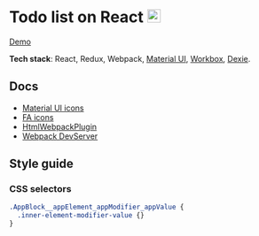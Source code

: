 # Todo list on React <img src="https://bzaitsev.github.io/reactjs-todo-list/favicon.ico" height="24">

[Demo](https://bzaitsev.github.io/reactjs-todo-list/)

**Tech stack**: React, Redux, Webpack, [Material UI], [Workbox], [Dexie].

## Docs
- [Material UI icons](https://v4.mui.com/components/material-icons/)
- [FA icons](https://fontawesome.com/v5/search?m=free)
- [HtmlWebpackPlugin](https://github.com/jantimon/html-webpack-plugin#options)
- [Webpack DevServer](https://webpack.js.org/configuration/dev-server)

## Style guide
### CSS selectors
```css
.AppBlock__appElement_appModifier_appValue {  
  .inner-element-modifier-value {}  
}
```

[Material UI]: (https://v4.mui.com/getting-started/installation/)
[Workbox]: (https://developer.chrome.com/docs/workbox/)
[Dexie]: (https://dexie.org/)